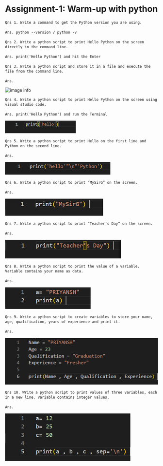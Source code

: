 # Assignment-1: Warm-up with python
    Qns 1. Write a command to get the Python version you are using.

    Ans. python --version / python -v

    Qns 2. Write a python script to print Hello Python on the screen directly in the command line.

    Ans. print('Hello Python') and hit the Enter 

    Qns 3. Write a python script and store it in a file and execute the file from the command line.

    Ans. 
![image info](https://www.wikihow.com/images/thumb/8/80/Use-Windows-Command-Prompt-to-Run-a-Python-File-Step-10.jpg/v4-460px-Use-Windows-Command-Prompt-to-Run-a-Python-File-Step-10.jpg.webp)

    Qns 4. Write a python script to print Hello Python on the screen using visual studio code.

    Ans. print('Hello Python') and run the Terminal 
![image 1](./assets/Capture.PNG)

    Qns 5. Write a python script to print Hello on the first line and Python on the second line.

    Ans. 
![image info](./assets/Capture1.PNG)


    Qns 6. Write a python script to print “MySirG” on the screen.

    Ans. 
![image info](./assets/Capture2.PNG)


    Qns 7. Write a python script to print “Teacher’s Day” on the screen.

    Ans. 
![image info](./assets/Capture3.PNG)

    Qns 8. Write a python script to print the value of a variable. Variable contains your name as data.

    Ans. 
![image info](./assets/Capture4.PNG)

    Qns 9. Write a python script to create variables to store your name, age, qualification, years of experience and print it.

    Ans. 
![image info](./assets/Capture5.PNG)

    Qns 10. Write a python script to print values of three variables, each in a new line. Variable contains integer values.

    Ans. 
![image info](./assets/Capture6.PNG)